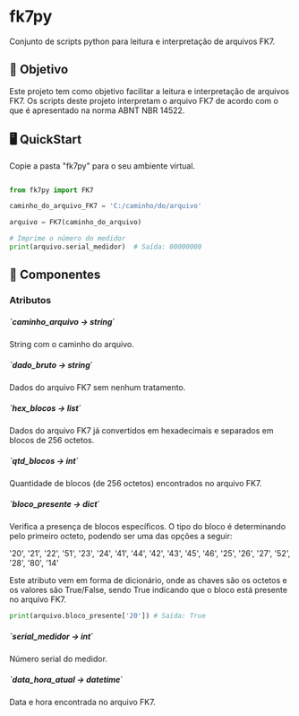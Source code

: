 # fk7py
Conjunto de scripts python para leitura e interpretação de arquivos FK7.

## 🎯 Objetivo

Este projeto tem como objetivo facilitar a leitura e interpretação de arquivos FK7.
Os scripts deste projeto interpretam o arquivo FK7 de acordo com o que é apresentado na norma ABNT NBR 14522.

## 🖥️ QuickStart

Copie a pasta "fk7py" para o seu ambiente virtual.

```python

from fk7py import FK7

caminho_do_arquivo_FK7 = 'C:/caminho/do/arquivo'

arquivo = FK7(caminho_do_arquivo)

# Imprime o número do medidor
print(arquivo.serial_medidor)  # Saída: 00000000

```

## 🌟 Componentes

### Atributos

##### `caminho_arquivo -> string´
String com o caminho do arquivo.

##### `dado_bruto -> string´
Dados do arquivo FK7 sem nenhum tratamento.

##### `hex_blocos -> list´
Dados do arquivo FK7 já convertidos em hexadecimais e separados em blocos de 256 octetos.

##### `qtd_blocos -> int´
Quantidade de blocos (de 256 octetos) encontrados no arquivo FK7.

##### `bloco_presente -> dict´
Verifica a presença de blocos específicos. O tipo do bloco é determinando pelo primeiro octeto, podendo ser uma das opções a seguir:

'20', '21', '22', '51', '23', '24', '41', '44', '42', '43', '45', '46', '25', '26', '27', '52', '28', '80', '14'

Este atributo vem em forma de dicionário, onde as chaves são os octetos e os valores são True/False, sendo True indicando que o bloco está presente no arquivo FK7.

```python
print(arquivo.bloco_presente['20']) # Saída: True
```

##### `serial_medidor -> int´
Número serial do medidor.


##### `data_hora_atual -> datetime´
Data e hora encontrada no arquivo FK7.

